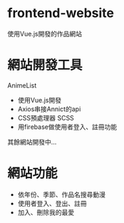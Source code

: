 # frontend-website

使用Vue.js開發的作品網站

# 網站開發工具

AnimeList
- 使用Vue.js開發
- Axios串接Annict的api
- CSS預處理器 SCSS
- 用firebase做使用者登入、註冊功能

其餘網站開發中...

# 網站功能

- 依年份、季節、作品名搜尋動漫
- 使用者登入、登出、註冊
- 加入、刪除我的最愛
